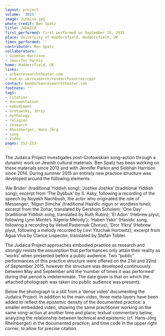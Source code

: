 ```yaml
---
layout: project
volume: '2015'
image: Judaica.jpg
photo_credit: Ben Spatz
title: JUDAICA
first_performed: first performed on September 16, 2015
place: University of Huddersfield, Huddersfield, UK
times_performed: ''
contributor: Ben Spatz
collaborators:
- Sióbhán Harrison
- Jennifer Parkin
home: Huddersfield, UK
links:
- urbanresearchtheater.com
- hud.ac.uk/research/researchcentres/cppr
contact: ben@urbanresearchtheater.com
footnote: ''
tags:
- citation
- documentation
- embodiment
- Grotowski, Jerzy
- mythology
- religion
- research
- Rheinberger, Hans-Jörg
- song
- video
pages: 252-253
---
```


The Judaica Project investigates post-Grotowskian song-action through a dynamic work on Jewish cultural materials. Ben Spatz has been working on these materials since 2012 and with Jennifer Parkin and Sióbhán Harrison since 2014. During summer 2015 an entirely new practice structure was developed around the following elements:

‘Ale Brider’ (traditional Yiddish song); ‘Joshke Joshke’ (traditional Yiddish song); excerpt from ‘The Dybbuk’ by S. Asky, following a recording of the speech by Noyekh Nachbush, the actor who originated the role of Messenger; ‘Nigun Simcha’ (traditional Hasidic nigun or wordless tune); excerpt from the Zohar, translated by Gershom Scholem; ‘One Day’ (traditional Yiddish song, translated by Ruth Rubin); ‘El Adon’ (Hebrew piyut, following Lynn Monte’s ‘Algeria-Melody’); ‘Haben Yakir’ (Hasidic song, following a recording by Velvel Pasternak Chorus); ‘Dror Yikra’ (Hebrew piyut, following a melody recorded by Levi Yitzchak Horowitz); excerpt from Água Viva by Clarice Lispector, translated by Stefan Tobler.

The Judaica Project approaches embodied practice as research and strongly resists the assumption that performances only attain their reality as ‘works’ when presented before a public audience. Two “public” performances of this practice structure were offered on the 21st and 22nd of September 2015, however the structure was developed continuously between May and September and the ‘number of times it was performed’ during that period is indeterminate. The date given is that on which the attached photograph was taken (no public audience was present).

Below the photograph is a still from a ‘dense video’ documenting the Judaica Project. In addition to the main video, three meta-layers have been added to reflect the epistemic density of the documented practice: a smaller embedded video, showing the same practitioner working on the same song-action at another time and place; textual commentary below, analyzing the relationship between technical and epistemic (cf. Hans-Jörg Rheinberger) in the documented practice; and time code in the upper right corner, to allow for precise citation.
